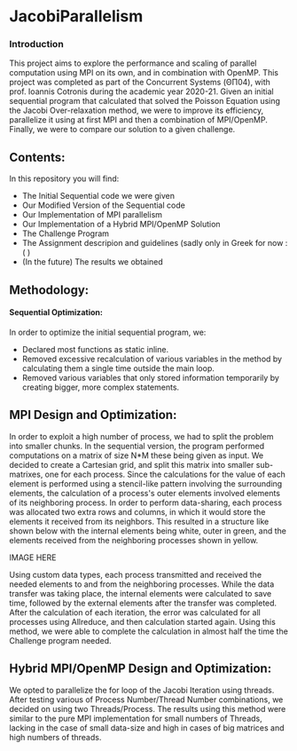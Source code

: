 # JacobiParallelism
### Introduction
This project aims to explore the performance and scaling of parallel computation using MPI on its own, and in combination with OpenMP. This project was completed as part of the
Concurrent Systems (ΘΠ04), with prof. Ioannis Cotronis during the academic year 2020-21. Given an initial sequential program that calculated that solved the Poisson Equation using 
the Jacobi Over-relaxation method, we were to improve its efficiency, parallelize it using at first MPI and then a combination of MPI/OpenMP. Finally, we were to compare our solution
to a given challenge.

## Contents:
In this repository you will find:
* The Initial Sequential code we were given
* Our Modified Version of the Sequential code
* Our Implementation of MPI parallelism
* Our Implementation of a Hybrid MPI/OpenMP Solution
* The Challenge Program
* The Assignment descripion and guidelines (sadly only in Greek for now :( )
* (In the future) The results we obtained


## Methodology:
#### Sequential Optimization:
In order to optimize the initial sequential program, we:
* Declared most functions as static inline.
* Removed excessive recalculation of various variables in the method by calculating them a single time outside the main loop.
* Removed various variables that only stored information temporarily by creating bigger, more complex statements.

## MPI Design and Optimization:
In order to exploit a high number of process, we had to split the problem into smaller chunks. In the sequential version, the program performed computations on a matrix of size N*M
these being given as input. We decided to create a Cartesian grid, and split this matrix into smaller sub-matrixes, one for each process. Since the calculations for the value of
each element is performed using a stencil-like pattern involving the surrounding elements, the calculation of a process's outer elements involved elements of its neighboring process.
In order to perform data-sharing, each process was allocated two extra rows and columns, in which it would store the elements it received from its neighbors.
This resulted in a structure like shown below with the internal elements being white, outer in green, and the elements received from the neighboring processes shown in yellow.

IMAGE HERE

Using custom data types, each process transmitted and received the needed elements to and from the neighboring processes. While the data transfer was taking place, the internal
elements were calculated to save time, followed by the external elements after the transfer was completed. After the calculation of each iteration, the error was calculated for
all processes using Allreduce, and then calculation started again. Using this method, we were able to complete the calculation in almost half the time the Challenge program needed.

## Hybrid MPI/OpenMP Design and Optimization:
We opted to parallelize the for loop of the Jacobi Iteration using threads. After testing various of Process Number/Thread Number combinations, we decided on using two Threads/Process.
The results using this method were similar to the pure MPI implementation for small numbers of Threads, lacking in the case of small data-size and high in cases of big matrices and
high numbers of threads.

